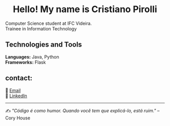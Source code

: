 <h1 align="center">Hello! My name is Cristiano Pirolli</h1>
  
Computer Science student at IFC Videira. <br>
Trainee in Information Technology
 

## Technologies and Tools  
**Languages:** Java, Python  
**Frameworks:** Flask

## contact:
📩 [Email](cristianopirolli@hotmail.com) <br>
💼 [LinkedIn](https://www.linkedin.com/in/cristiano-pirolli-9145a8324/)

---

✍️ _"Código é como humor. Quando você tem que explicá-lo, está ruim."_ – Cory House  
